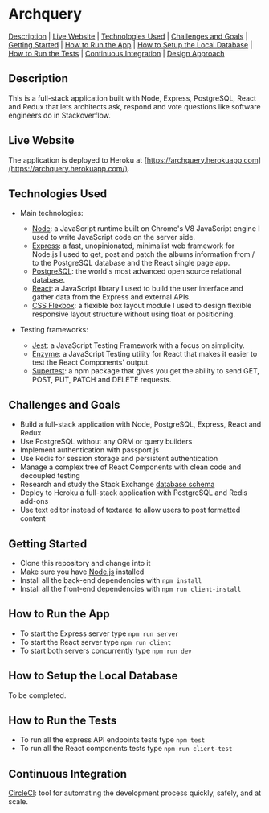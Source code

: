 # Archquery

[Description](#description) | [Live Website](#live-website) | [Technologies Used](#technologies-used) | [Challenges and Goals](#challenges-and-goals) | [Getting Started](#getting-started) | [How to Run the App](#how-to-run-the-app) | [How to Setup the Local Database](#how-to-setup-the-local-database) | [How to Run the Tests](#how-to-run-the-tests) | [Continuous Integration](#continuous-integration) | [Design Approach](#design-approach)

## Description

This is a full-stack application built with Node, Express, PostgreSQL, React and Redux that lets architects ask, respond and vote questions like software engineers do in Stackoverflow.

## Live Website

The application is deployed to Heroku at [https://archquery.herokuapp.com](https://archquery.herokuapp.com/).

## Technologies Used

- Main technologies:
  * [Node](https://nodejs.org/en/): a JavaScript runtime built on Chrome's V8 JavaScript engine I used to write JavaScript code on the server side.
  * [Express](https://expressjs.com/): a fast, unopinionated, minimalist web framework for Node.js I used to get, post and patch the albums information from / to the PostgreSQL database and the React single page app.
  * [PostgreSQL](https://www.postgresql.org/): the world's most advanced open source relational database.
  * [React](https://reactjs.org/): a JavaScript library I used to build the user interface and gather data from the Express and external APIs.
  * [CSS Flexbox](https://developer.mozilla.org/en-US/docs/Web/CSS/CSS_Flexible_Box_Layout/Basic_Concepts_of_Flexbox): a flexible box layout module I used to design flexible responsive layout structure without using float or positioning.
  
- Testing frameworks:
  * [Jest](https://jestjs.io/): a JavaScript Testing Framework with a focus on simplicity.
  * [Enzyme](https://www.npmjs.com/package/enzyme): a JavaScript Testing utility for React that makes it easier to test the React Components' output.
  * [Supertest](https://www.npmjs.com/package/supertest): a npm package that gives you get the ability to send GET, POST, PUT, PATCH and DELETE requests.

## Challenges and Goals

  * Build a full-stack application with Node, PostgreSQL, Express, React and Redux
  * Use PostgreSQL without any ORM or query builders
  * Implement authentication with passport.js
  * Use Redis for session storage and persistent authentication
  * Manage a complex tree of React Components with clean code and decoupled testing
  * Research and study the Stack Exchange [database schema](https://meta.stackexchange.com/questions/2677/database-schema-documentation-for-the-public-data-dump-and-sede)
  * Deploy to Heroku a full-stack application with PostgreSQL and Redis add-ons
  * Use text editor instead of textarea to allow users to post formatted content

## Getting Started

* Clone this repository and change into it
* Make sure you have [Node.js](https://nodejs.org/en/download/) installed
* Install all the back-end dependencies with ```npm install```
* Install all the front-end dependencies with ```npm run client-install```

## How to Run the App

* To start the Express server type ```npm run server```
* To start the React server type ```npm run client```
* To start both servers concurrently type ```npm run dev```

## How to Setup the Local Database

To be completed.

## How to Run the Tests

* To run all the express API endpoints tests type ```npm test```
* To run all the React components tests type ```npm run client-test```

## Continuous Integration

[CircleCI](https://circleci.com/): tool for automating the development process quickly, safely, and at scale.
